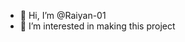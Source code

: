- 👋 Hi, I’m @Raiyan-01
- 👀 I’m interested in making this project

<!---
Raiyan-01/Raiyan-01 is a ✨ special ✨ repository because its `README.md` (this file) appears on your GitHub profile.
You can click the Preview link to take a look at your changes.
--->
